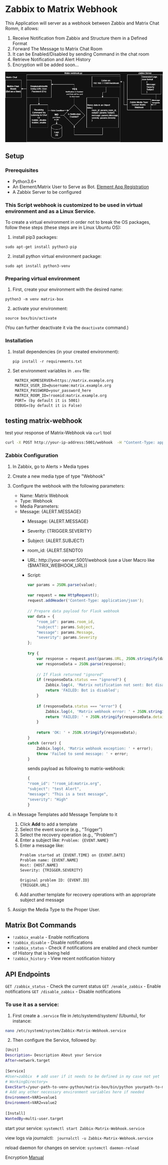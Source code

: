 # Zabbix to Matrix Webhook
This Application will server as a webhook between Zabbix and Matrix Chat Romm, it allows:
1. Receive Notification from Zabbix and Structure them in a Defined Format
2. Forward The Message to Matrix Chat Room
3. It can be Enabled/Disabled by sending Command in the chat room
4. Retrieve Notification and Alert History
5. Encryption will be added soon...


![Schema](/misc/Matrix-Zabbix-Webhook.png)


## Setup

### Prerequisites
- Python3.6+
- An Element/Matrix User to Serve as Bot. [Element App Registration](https://app.element.io/#/register)
- A Zabbix Server to be configured 


### This Script webhook is customized to be used in virtual environment and as a Linux Service.


To create a virtual environment in order not to break the OS packages, follow these steps (these steps are in Linux Ubuntu OS):
1. install pip3 packages: </br>
```
sudo apt-get install python3-pip
```

2. install python virtual environment package: </br>
```
sudo apt install python3-venv
```

### Preparing virtual environment
1. First, create your environment with the desired name: </br>
```
python3 -m venv matrix-box
```

2. activate your environment: </br>
```
source box/bin/activate
``` 

(You can further deactivate it via the `deactivate` command.)


### Installation

1. Install dependencies (in your created environment):
   ```
   pip install -r requirements.txt
   ```

2. Set environment variables in `.env` file:
   ```
    MATRIX_HOMESERVER=https://matrix.example.org
    MATRIX_USER_ID=@username:matrix.example.org
    MATRIX_PASSWORD=your_password_here
    MATRIX_ROOM_ID=!roomid:matrix.example.org 
    PORT= (by default it is 5001) 
    DEBUG=(by default it is False)
   ```

## testing matrix-webhook
test your response of Matrix-Webhook via `curl` tool </br>
```bash
curl -X POST http://your-ip-address:5001/webhook  -H "Content-Type: application/json"  -d '{"subject":"Subject-Test","message":"This is a test message","severity":"High","room_id":"!room_id:matrix.org"}'
```

### Zabbix Configuration
1. In Zabbix, go to Alerts > Media types
2. Create a new media type of type "Webhook"
3. Configure the webhook with the following parameters:
    - Name: Matrix Webhook
    - Type: Webhook
    - Media Parameters:
    - Message: {ALERT.MESSAGE}
        - Message:	{ALERT.MESSAGE}
        - Severity:	{TRIGGER.SEVERITY}
        - Subject:	{ALERT.SUBJECT}
        - room_id:	{ALERT.SENDTO}
        - URL:	    http://your-server:5001/webhook (use a User Macro like {$MATRIX_WEBHOOK_URL})
        - Script:
            ```js
            var params = JSON.parse(value);

            var request = new HttpRequest();
            request.addHeader('Content-Type: application/json');

            // Prepare data payload for Flask webhook
            var data = {
                "room_id": params.room_id,
                "subject": params.Subject,
                "message": params.Message,
                "severity": params.Severity
            };

            try {
                var response = request.post(params.URL, JSON.stringify(data));
                var responseData = JSON.parse(response);

                // If Flask returned "ignored"
                if (responseData.status === "ignored") {
                    Zabbix.log(4, 'Matrix notification not sent: Bot disabled');
                    return 'FAILED: Bot is disabled';
                }

                if (responseData.status === "error") {
                    Zabbix.log(4, 'Matrix webhook error: ' + JSON.stringify(responseData.details));
                    return 'FAILED: ' + JSON.stringify(responseData.details);
                }

                return 'OK: ' + JSON.stringify(responseData);
            }
            catch (error) {
                Zabbix.log(4, 'Matrix webhook exception: ' + error);
                throw 'Failed to send message: ' + error;
            }
            ```


            sends payload as following to matrix-webhook:
            ```js
            {
            "room_id": "!room_id:matrix.org",
            "subject": "test Alert",
            "message": "This is a test message",
            "severity": "High"
            }
            ```
4. in Message Templates add Message Template to it
    1. Click **Add** to add a template
    2. Select the event source (e.g., "Trigger")
    3. Select the recovery operation (e.g., "Problem")
    4. Enter a subject like: `Problem: {EVENT.NAME}`
    5. Enter a message like:
        ```
        Problem started at {EVENT.TIME} on {EVENT.DATE}
        Problem name: {EVENT.NAME}
        Host: {HOST.NAME}
        Severity: {TRIGGER.SEVERITY}
        
        Original problem ID: {EVENT.ID}
        {TRIGGER.URL}
        ```
    6. Add another template for recovery operations with an appropriate subject and message 

5. Assign the Media Type to the Proper User.




## Matrix Bot Commands
- `!zabbix_enable` - Enable notifications
- `!zabbix_disable` - Disable notifications
- `!zabbix_status` - Check if notifications are enabled and check number of History that is being held
- `!zabbix_history` - View recent notification history


## API Endpoints
`GET /zabbix_status` - Check the current status
`GET /enable_zabbix` - Enable notifications
`GET /disable_zabbix` - Disable notifications



### To use it as a service:
1. First create a `.service` file in /etc/systemd/system/ (Ubuntu), for instance:
```sh
nano /etc/systemd/system/Zabbix-Matrix-Webhook.service
```

2. Then configure the Service, followed by:
```sh
[Unit]
Description= Description About your Service
After=network.target

[Service]
#User=zabbix  # add user if it needs to be defined in my case not yet
# WorkingDirectory=
ExecStart=/your-path-to-venv-python/matrix-box/bin/python yourpath-to-matrix-webhook/matrix-webhook.py  # Full path of Executer and Python script is 
# Add any other necessary environment variables here if needed
Environment=VAR1=value1
Environment=VAR2=value2

[Install]
WantedBy=multi-user.target
``` 


start your service:
``` systemctl start Zabbix-Matrix-Webhook.service ```

view logs via journalctl:
```  journalctl -u Zabbix-Matrix-Webhook.service ```

reload daemon for changes on service:
``` systemctl daemon-reload ```



Encryption [Manual](https://simple-matrix-bot-lib.readthedocs.io/en/latest/manual.html#usage-of-creds-class)